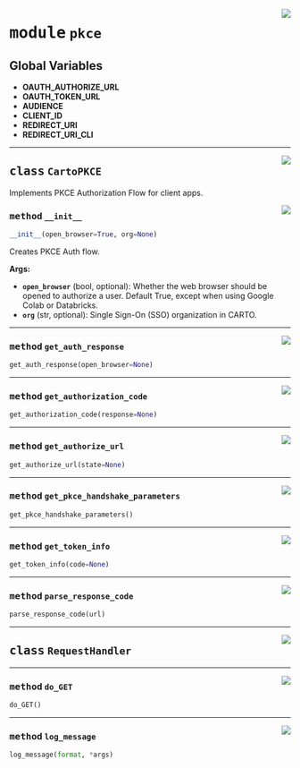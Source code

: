 <!-- markdownlint-disable -->

<a href="../carto_auth/pkce.py#L0"><img align="right" style="float:right;" src="https://img.shields.io/badge/-source-cccccc?style=flat-square"></a>

# <kbd>module</kbd> `pkce`




**Global Variables**
---------------
- **OAUTH_AUTHORIZE_URL**
- **OAUTH_TOKEN_URL**
- **AUDIENCE**
- **CLIENT_ID**
- **REDIRECT_URI**
- **REDIRECT_URI_CLI**


---

<a href="../carto_auth/pkce.py#L26"><img align="right" style="float:right;" src="https://img.shields.io/badge/-source-cccccc?style=flat-square"></a>

## <kbd>class</kbd> `CartoPKCE`
Implements PKCE Authorization Flow for client apps. 

<a href="../carto_auth/pkce.py#L29"><img align="right" style="float:right;" src="https://img.shields.io/badge/-source-cccccc?style=flat-square"></a>

### <kbd>method</kbd> `__init__`

```python
__init__(open_browser=True, org=None)
```

Creates PKCE Auth flow. 



**Args:**
 
 - <b>`open_browser`</b> (bool, optional):  Whether the web browser should be opened  to authorize a user. Default True, except when using Google Colab  or Databricks. 
 - <b>`org`</b> (str, optional):  Single Sign-On (SSO) organization in CARTO. 




---

<a href="../carto_auth/pkce.py#L97"><img align="right" style="float:right;" src="https://img.shields.io/badge/-source-cccccc?style=flat-square"></a>

### <kbd>method</kbd> `get_auth_response`

```python
get_auth_response(open_browser=None)
```





---

<a href="../carto_auth/pkce.py#L156"><img align="right" style="float:right;" src="https://img.shields.io/badge/-source-cccccc?style=flat-square"></a>

### <kbd>method</kbd> `get_authorization_code`

```python
get_authorization_code(response=None)
```





---

<a href="../carto_auth/pkce.py#L78"><img align="right" style="float:right;" src="https://img.shields.io/badge/-source-cccccc?style=flat-square"></a>

### <kbd>method</kbd> `get_authorize_url`

```python
get_authorize_url(state=None)
```





---

<a href="../carto_auth/pkce.py#L161"><img align="right" style="float:right;" src="https://img.shields.io/badge/-source-cccccc?style=flat-square"></a>

### <kbd>method</kbd> `get_pkce_handshake_parameters`

```python
get_pkce_handshake_parameters()
```





---

<a href="../carto_auth/pkce.py#L165"><img align="right" style="float:right;" src="https://img.shields.io/badge/-source-cccccc?style=flat-square"></a>

### <kbd>method</kbd> `get_token_info`

```python
get_token_info(code=None)
```





---

<a href="../carto_auth/pkce.py#L207"><img align="right" style="float:right;" src="https://img.shields.io/badge/-source-cccccc?style=flat-square"></a>

### <kbd>method</kbd> `parse_response_code`

```python
parse_response_code(url)
```






---

<a href="../carto_auth/pkce.py#L223"><img align="right" style="float:right;" src="https://img.shields.io/badge/-source-cccccc?style=flat-square"></a>

## <kbd>class</kbd> `RequestHandler`







---

<a href="../carto_auth/pkce.py#L224"><img align="right" style="float:right;" src="https://img.shields.io/badge/-source-cccccc?style=flat-square"></a>

### <kbd>method</kbd> `do_GET`

```python
do_GET()
```





---

<a href="../carto_auth/pkce.py#L251"><img align="right" style="float:right;" src="https://img.shields.io/badge/-source-cccccc?style=flat-square"></a>

### <kbd>method</kbd> `log_message`

```python
log_message(format, *args)
```









